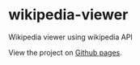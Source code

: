 # wikipedia-viewer
Wikipedia viewer using wikipedia API

View the project on <a href="https://kasyanovamg.github.io/wikipedia-viewer/">Github pages</a>.
